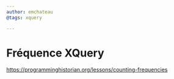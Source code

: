 ```yaml
---
author: emchateau
@tags: xquery

---
```


# Fréquence XQuery

https://programminghistorian.org/lessons/counting-frequencies

